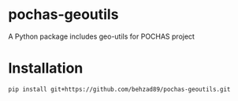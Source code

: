 # pochas-geoutils
A Python package includes geo-utils for POCHAS project

# Installation
`pip install git+https://github.com/behzad89/pochas-geoutils.git`
